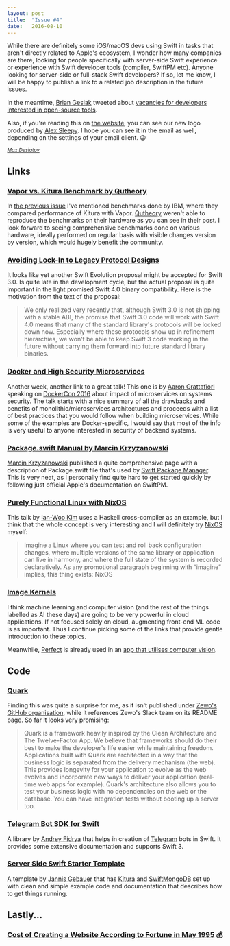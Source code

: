 ```yaml
---
layout: post
title:  "Issue #4"
date:   2016-08-10
---
```


While there are definitely some iOS/macOS devs using Swift
in tasks that aren't directly related to Apple's ecosystem, I wonder how
many companies are there, looking for people specifically with server-side
Swift experience or experience with Swift developer tools (compiler,
SwiftPM etc). Anyone looking for server-side or full-stack Swift developers?
If so, let me know, I will be happy to publish a link to a related job description
in the future issues.

In the meantime, [Brian Gesiak](https://twitter.com/modocache) tweeted about
[vacancies for developers interested in open-source tools](https://twitter.com/modocache/status/763048828455059460).

Also, if you're reading this on [the website](http://www.serverswift.tech),
you can see our new logo produced by [Alex Sleepy](https://twitter.com/AlexSleepy).
I hope you can see it in the email as well, depending on the settings of your
email client. 😀

[<small><i>Max Desiatov</i></small>](https://twitter.com/_digital_signal)

## Links

### [Vapor vs. Kitura Benchmark by Qutheory](https://medium.com/@qutheory/vapor-vs-kitura-benchmark-8253fe4a3881)

In [the previous issue](/2016/08/04/issue3.html) I've mentioned benchmarks done
by IBM, where they compared performance of Kitura with Vapor. [Qutheory](http://qutheory.io) weren't
able to reproduce the benchmarks on their hardware as you can see in their post.
I look forward to seeing comprehensive benchmarks done on various hardware,
ideally performed on regular basis with visible changes version by version, which
would hugely benefit the community.

### [Avoiding Lock-In to Legacy Protocol Designs](https://github.com/apple/swift-evolution/blob/master/proposals/0137-avoiding-lock-in.md)

It looks like yet another Swift Evolution proposal might be accepted for
Swift 3.0. Is quite late in the development cycle, but the actual proposal is quite important
in the light promised Swift 4.0 binary compatibility. Here is the motivation from the text of the proposal:

> We only realized very recently that, although Swift 3.0 is not shipping with a stable ABI, the promise that Swift 3.0 code will work with Swift 4.0 means that many of the standard library's protocols will be locked down now. Especially where these protocols show up in refinement hierarchies, we won't be able to keep Swift 3 code working in the future without carrying them forward into future standard library binaries.

### [Docker and High Security Microservices](https://youtu.be/346WmxQ5xtk)

Another week, another link to a great talk! This one is by
[Aaron Grattafiori](https://twitter.com/dyn___) speaking on
[DockerCon 2016](http://2016.dockercon.com) about impact of microservices on
systems security. The talk starts with a nice summary of all the drawbacks and
benefits of monolithic/microservices architectures and proceeds with a list of
best practices that you would follow when building microservices. While some
of the examples are Docker-specific, I would say that most of the info is very
useful to anyone interested in security of backend systems.

### [Package.swift Manual by Marcin Krzyzanowski](http://blog.krzyzanowskim.com/2016/08/09/package-swift-manual/)

[Marcin Krzyzanowski](https://twitter.com/krzyzanowskim) published a quite
comprehensive page with a description of Package.swift file that's used by
[Swift Package Manager](https://github.com/apple/swift-package-manager/).
This is very neat, as I personally find quite hard to get started quickly by
following just official Apple's documentation on SwiftPM.

### [Purely Functional Linux with NixOS](https://begriffs.com/posts/2016-08-08-intro-to-nixos.html)

This talk by [Ian-Woo Kim](https://github.com/wavewave) uses a Haskell
cross-compiler as an example, but I think that the whole concept is very
interesting and I will definitely try [NixOS](http://nixos.org) myself:

> Imagine a Linux where you can test and roll back configuration changes, where multiple versions of the same library or application can live in harmony, and where the full state of the system is recorded declaratively. As any promotional paragraph beginning with “imagine” implies, this thing exists: NixOS

### [Image Kernels](http://setosa.io/ev/image-kernels/)

I think machine learning and computer vision (and the rest of the things
labelled as AI these days) are going to be very powerful in cloud applications.
If not focused solely on cloud, augmenting front-end ML code is as important.
Thus I continue picking some of the links that provide gentle introduction to
these topics.

Meanwhile, [Perfect](https://twitter.com/perfectlysoft) is
already used in an [app that utilises computer vision](https://twitter.com/perfectlysoft/status/759015292307550208).

## Code

### [Quark](https://github.com/QuarkX/Quark)

Finding this was quite a surprise for me, as it isn't published under [Zewo's
GitHub organisation](https://github.com/Zewo), while it references Zewo's
Slack team on its README page. So far it looks very promising:

>Quark is a framework heavily inspired by the Clean Architecture and The Twelve-Factor App. We believe that frameworks should do their best to make the developer's life easier while maintaining freedom. Applications built with Quark are architected in a way that the business logic is separated from the delivery mechanism (the web). This provides longevity for your application to evolve as the web evolves and incorporate new ways to deliver your application (real-time web apps for example). Quark's architecture also allows you to test your business logic with no dependencies on the web or the database. You can have integration tests without booting up a server too.

### [Telegram Bot SDK for Swift](https://github.com/zmeyc/telegram-bot-swift)

A library by [Andrey Fidrya](https://github.com/zmeyc) that helps in creation
of [Telegram](https://telegram.org) bots in Swift. It provides some extensive
documentation and supports Swift 3.

### [Server Side Swift Starter Template](https://github.com/jayfk/server-side-swift-starter)

A template by [Jannis Gebauer](https://github.com/jayfk) that has
[Kitura](https://github.com/IBM-Swift/Kitura) and
[SwiftMongoDB](https://github.com/Danappelxx/SwiftMongoDB) set up with
clean and simple example code and documentation that describes how to get things
running.

## Lastly...

### [Cost of Creating a Website According to Fortune in May 1995](https://twitter.com/brianmcc/status/763126106140598277) 💰
